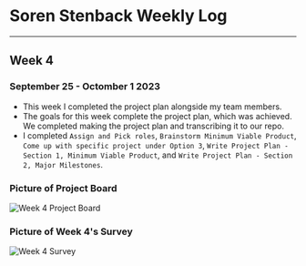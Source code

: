 # Soren Stenback Weekly Log
---
## Week 4

### September 25 - Octomber 1 2023

- This week I completed the project plan alongside my team members.
- The goals for this week complete the project plan, which was achieved. We completed making the project plan and transcribing it to our repo.
- I completed `Assign and Pick roles`, `Brainstorm Minimum Viable Product`, `Come up with specific project under Option 3`, `Write Project Plan - Section 1, Minimum Viable Product`, and `Write Project Plan - Section 2, Major Milestones`. 

### Picture of Project Board

![Week 4 Project Board](https://github.com/COSC-499-W2023/year-long-project-team-9/blob/weekly-log/week-4/id-4-log/docs/weekly%20logs/images/Week4-ProjectBoard-ID4.png)

### Picture of Week 4's Survey

![Week 4 Survey](https://github.com/COSC-499-W2023/year-long-project-team-9/blob/weekly-log/week-4/id-4-log/docs/weekly%20logs/images/Week4Survey.png)
